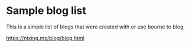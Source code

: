 # Sample blog list

This is a simple list of blogs that were created with or use bourne to blog

https://nixing.mx/blog/blog.html
